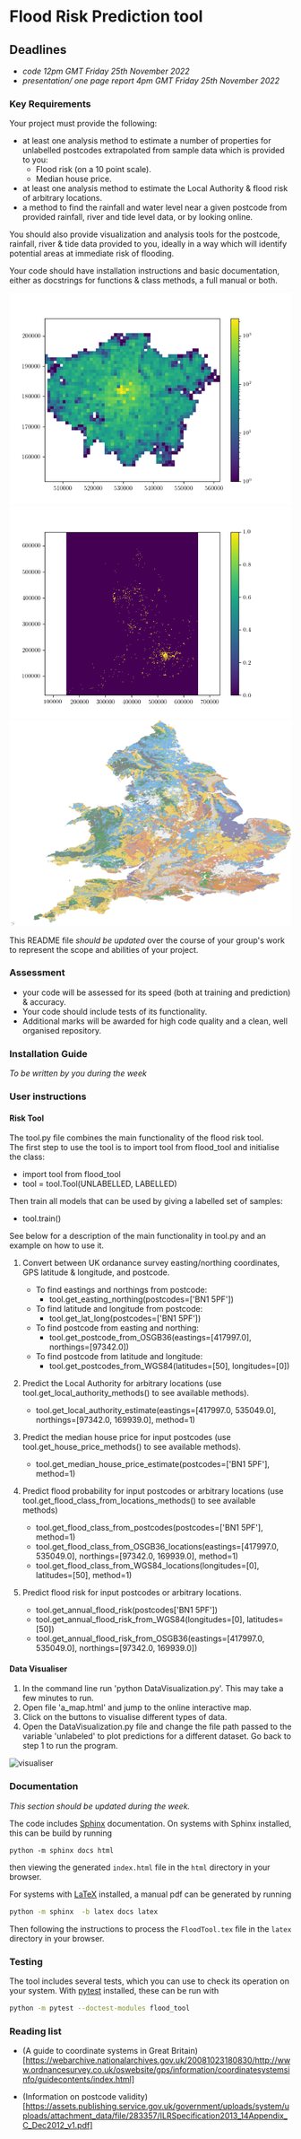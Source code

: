# Flood Risk Prediction tool

## Deadlines
-  *code 12pm GMT Friday 25th November 2022*
-  *presentation/ one page report 4pm GMT Friday 25th November 2022*

### Key Requirements

Your project must provide the following:

 - at least one analysis method to estimate a number of properties for unlabelled postcodes extrapolated from sample data which is provided to you:
    - Flood risk (on a 10 point scale).
    - Median house price.
 - at least one analysis method to estimate the Local Authority & flood risk of arbitrary locations. 
 - a method to find the rainfall and water level near a given postcode from provided rainfall, river and tide level data, or by looking online.

 You should also provide visualization and analysis tools for the postcode, rainfall, river & tide data provided to you, ideally in a way which will identify potential areas at immediate risk of flooding.
 
 Your code should have installation instructions and basic documentation, either as docstrings for functions & class methods, a full manual or both.

![London postcode density](images/LondonPostcodeDensity.png)
![England Flood Risk](images/EnglandFloodRisk.png)
![UK soil types](images/UKSoilTypes.png)

This README file *should be updated* over the course of your group's work to represent the scope and abilities of your project.

### Assessment

 - your code will be assessed for its speed (both at training and prediction) & accuracy.
 - Your code should include tests of its functionality.
 - Additional marks will be awarded for high code quality and a clean, well organised repository.

 ### Installation Guide

*To be written by you during the week*

### User instructions

#### Risk Tool
The tool.py file combines the main functionality of the flood risk tool. 
<br>
The first step to use the tool is to import tool from flood_tool and initialise the class: 
* import tool from flood_tool
* tool = tool.Tool(UNLABELLED, LABELLED)

Then train all models that can be used by giving a labelled set of samples:
* tool.train()

See below for a description of the main functionality in tool.py and an example on how to use it. 

1. Convert between UK ordanance survey easting/northing coordinates, GPS latitude & longitude, and postcode.
   - To find eastings and northings from postcode:
      - tool.get_easting_northing(postcodes=['BN1 5PF'])
   - To find latitude and longitude from postcode:
      - tool.get_lat_long(postcodes=['BN1 5PF'])
   - To find postcode from easting and northing:
      - tool.get_postcode_from_OSGB36(eastings=[417997.0], northings=[97342.0])
   - To find postcode from latitude and longitude:
      - tool.get_postcodes_from_WGS84(latitudes=[50], longitudes=[0])

2. Predict the Local Authority for arbitrary locations (use tool.get_local_authority_methods() to see available methods).
   - tool.get_local_authority_estimate(eastings=[417997.0, 535049.0], northings=[97342.0, 169939.0], method=1)

3. Predict the median house price for input postcodes (use tool.get_house_price_methods() to see available methods).
   - tool.get_median_house_price_estimate(postcodes=['BN1 5PF'], method=1)

4. Predict flood probability for input postcodes or arbitrary locations (use tool.get_flood_class_from_locations_methods() to see available methods)
   - tool.get_flood_class_from_postcodes(postcodes=['BN1 5PF'], method=1)
   - tool.get_flood_class_from_OSGB36_locations(eastings=[417997.0, 535049.0], northings=[97342.0, 169939.0], method=1)
   - tool.get_flood_class_from_WGS84_locations(longitudes=[0], latitudes=[50], method=1)

5. Predict flood risk for input postcodes or arbitrary locations.
   - tool.get_annual_flood_risk(postcodes['BN1 5PF'])
   - tool.get_annual_flood_risk_from_WGS84(longitudes=[0], latitudes=[50])
   - tool.get_annual_flood_risk_from_OSGB36(eastings=[417997.0, 535049.0], northings=[97342.0, 169939.0])

#### Data Visualiser
1. In the command line run 'python DataVisualization.py'. This may take a few minutes to run.
2. Open file 'a_map.html' and jump to the online interactive map.
3. Click on the buttons to visualise different types of data.
4. Open the DataVisualization.py file and change the file path passed to the variable 'unlabeled' to plot predictions for a different dataset. Go back to step 1 to run the program. 

![visualiser](images/visualiser_screenshot.png)

### Documentation

_This section should be updated during the week._

The code includes [Sphinx](https://www.sphinx-doc.org) documentation. On systems with Sphinx installed, this can be build by running

```
python -m sphinx docs html
```

then viewing the generated `index.html` file in the `html` directory in your browser.

For systems with [LaTeX](https://www.latex-project.org/get/) installed, a manual pdf can be generated by running

```bash
python -m sphinx  -b latex docs latex
```

Then following the instructions to process the `FloodTool.tex` file in the `latex` directory in your browser.

### Testing

The tool includes several tests, which you can use to check its operation on your system. With [pytest](https://doc.pytest.org/en/latest) installed, these can be run with

```bash
python -m pytest --doctest-modules flood_tool
```

### Reading list

 - (A guide to coordinate systems in Great Britain)[https://webarchive.nationalarchives.gov.uk/20081023180830/http://www.ordnancesurvey.co.uk/oswebsite/gps/information/coordinatesystemsinfo/guidecontents/index.html]

 - (Information on postcode validity)[https://assets.publishing.service.gov.uk/government/uploads/system/uploads/attachment_data/file/283357/ILRSpecification2013_14Appendix_C_Dec2012_v1.pdf]
